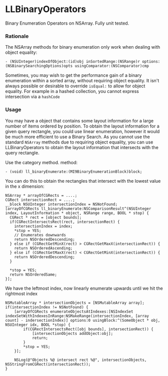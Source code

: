 LLBinaryOperators
=================

Binary Enumeration Operators on NSArray. Fully unit tested.

### Rationale
The NSArray methods for binary enumeration only work when dealing with object equality:

```
- (NSUInteger)indexOfObject:(id)obj inSortedRange:(NSRange)r options:(NSBinarySearchingOptions)opts usingComparator:(NSComparator)cmp
```

Sometimes, you may wish to get the performance gain of a binary enumeration within a sorted array, without requiring object equality. It isn't always possible or desirable to override ``isEqual:`` to allow for object equality. For example in a hashed collection, you cannot express intersection via a ``hashCode``

### Usage

You may have a object that contains some layout information for a large number of items ordered by position. To obtain the layout information for a given query rectangle, you could use linear enumeration, however it would be much more efficient to use a Binary Search. As you cannot use the standard ``NSArray`` methods due to requiring object equality, you can use LLBinaryOperators to obtain the layout information that intersects with the query rectangle.

Use the category method. method:
```
- (void) ll_binaryEnumerate:(MI9BinaryEnumerationBlock)block;
```

You can do this to obtain the rectangles that intersect with the lowest value in the x dimension:
```
NSArray * arrayOfCGRects = ....;
CGRect intersectionRect = ....;
__block NSUInteger intersectionIndex = NSNotFound;
[arrayOfCGRects ll_binaryEnumerate:NSComparisonResult^(NSUInteger index, LayoutInformation * object, NSRange range, BOOL * stop) {
  CGRect * rect = [object bounds];
  if(CGRectIntersectsRect(rect, intersectionRect) {
    intersectionIndex = index;
    *stop = YES;
    // Enumerates downwards
    return NSOrderedDescending;
  } else if (CGRectGetMinX(rect) > CGRectGetMaxX(intersectionRect)) {
    return NSOrderedAscending;
  } else if (CGRectGetMaxX(rect) < CGRectGetMinX(intersectionRect)) {
    return NSOrderedDescending;
  }
  
  *stop = YES;
  return NSOrderedSame;
}];
```

We have the leftmost index, now linearly enumerate upwards until we hit the rightmost index
```
NSMutableArray * intersectionObjects = [NSMutableArray array];
if(intersectionIndex != NSNotFound) {
    [arrayOfCGRects enumerateObjectsAtIndexes:[NSIndexSet indexSetWithIndexesInRange:NSMakeRange(intersectionIndex, [array count] - indersectionIndex)] options:0 usingBlock:^(SomeObject * obj, NSUInteger idx, BOOL *stop) {
        if(CGRectIntersectsRect([obj bounds], intersectionRect)) {
            [intersectionObjects addObject:obj];
            return;
        }
        *stop = YES;
    }];
    
    NSLog(@"Objects %@ intersect rect %@", intersectionObjects, NSStringFromCGRect(intersectionRect));
}
```
